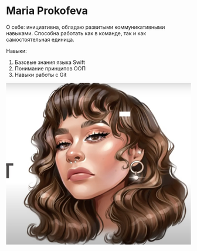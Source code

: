 # Maria Prokofeva

О себе: инициативна, обладаю развитыми коммуникативными навыками. Способна работать как в команде, так и как самостоятельная единица.

Навыки:
1. Базовые знания языка Swift
2. Понимание принципов ООП
3. Навыки работы с Git

![](https://github.com/apstenku/courework-git/blob/main/img/photo.png)
